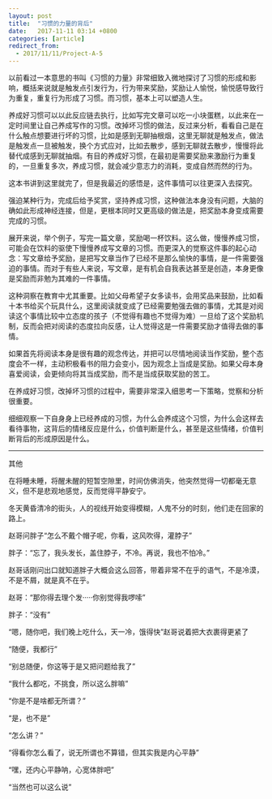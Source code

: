 ```yaml
---
layout: post
title:  "习惯的力量的背后"
date:   2017-11-11 03:14 +0800
categories: [article]
redirect_from:
  - 2017/11/11/Project-A-5
---
```


以前看过一本意思的书叫《习惯的力量》非常细致入微地探讨了习惯的形成和影响，概括来说就是触发点引发行为，行为带来奖励，奖励让人愉悦，愉悦感导致行为重复，重复行为形成了习惯。而习惯，基本上可以塑造人生。

养成好习惯可以以此反应链去执行，比如写完文章可以吃一小块蛋糕，以此来在一定时间里让自己养成写作的习惯。改掉坏习惯的做法，反过来分析，看看自己是在什么触点想要进行坏的习惯，比如是感到无聊抽根烟，这里无聊就是触发点，做法是触发点一旦被触发，换个方式应对，比如去散步，感到无聊就去散步，慢慢将此替代成感到无聊就抽烟。有目的养成好习惯，在最初是需要奖励来激励行为重复的，一旦重复多次，养成习惯，就会减少意志力的消耗，变成自然而然的行为。

这本书讲到这里就完了，但是我最近的感悟是，这件事情可以往更深入去探究。

强迫某种行为，完成后给予奖赏，坚持养成习惯，这种做法本身没有问题，大脑的确如此形成神经连接，但是，更根本同时又更高级的做法是，把奖励本身变成需要完成的习惯。

展开来说，举个例子，写完一篇文章，奖励喝一杯饮料。这么做，慢慢养成习惯，可能会在饮料的驱使下慢慢养成写文章的习惯。而更深入的觉察这件事的起心动念：写文章给予奖励，是把写文章当作了已经不是那么愉快的事情，是一件需要强迫的事情。而对于有些人来说，写文章，是有机会自我表达甚至是创造，本身更像是奖励而非勉为其难的一件事情。

这种洞察在教育中尤其重要。比如父母希望子女多读书，会用奖品来鼓励，比如看十本书给买个玩具什么，这里阅读就变成了已经需要勉强去做的事情，尤其是对阅读这个事情比较中立态度的孩子（不觉得有趣也不觉得为难）一旦给了这个奖励机制，反而会把对阅读的态度拉向反感，让人觉得这是一件需要奖励才值得去做的事情。

如果首先将阅读本身是很有趣的观念传达，并把可以尽情地阅读当作奖励，整个态度会不一样，主动积极看书的阻力会变小，因为观念上当成是奖励。如果父母本身喜爱阅读，会更倾向将其当成奖励，而不是当成获取奖励的苦工。

在养成好习惯，改掉坏习惯的过程中，需要非常深入细思考一下策略，觉察和分析很重要。

细细观察一下自身身上已经养成的习惯，为什么会养成这个习惯，为什么会这样去看待事物，这背后的情绪反应是什么，价值判断是什么，甚至是这些情绪，价值判断背后的形成原因是什么。



---



其他

在将睡未睡，将醒未醒的短暂空隙里，时间仿佛消失，他突然觉得一切都毫无意义，但不是悲观地感觉，反而觉得平静安宁。

冬天黄昏清冷的街头，人的视线开始变得模糊，人鬼不分的时刻，他们走在回家的路上。

赵哥问胖子“怎么不戴个帽子呢，你看，这风吹得，灌脖子”

胖子：“忘了，我头发长，盖住脖子，不冷。再说，我也不怕冷。”

赵哥话刚问出口就知道胖子大概会这么回答，带着非常不在乎的语气，不是冷漠，不是不屑，就是真不在乎。

赵哥：“那你得去理个发·····你别觉得我啰嗦”

胖子：“没有”

“嗯，随你吧，我们晚上吃什么，天一冷，饿得快”赵哥说着把大衣裹得更紧了

“随便，我都行”

“别总随便，你这等于是又把问题给我了”

“我什么都吃，不挑食，所以这么胖嘛”

“你是不是啥都无所谓？”

“是，也不是”

“怎么讲？”

“得看你怎么看了，说无所谓也不算错，但其实我是内心平静”

“嘿，还内心平静呐，心宽体胖吧”

“当然也可以这么说”
